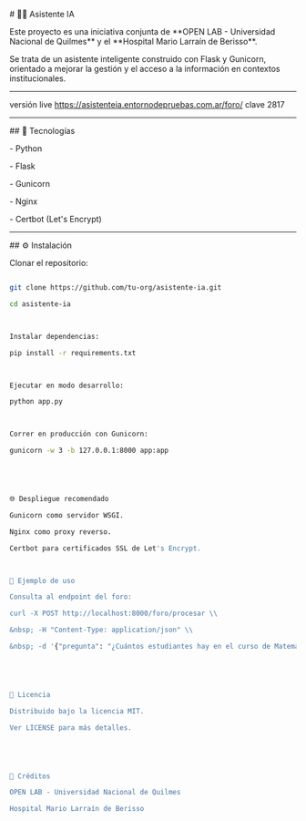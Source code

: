 \# 🧑‍⚕️ Asistente IA



Este proyecto es una iniciativa conjunta de \*\*OPEN LAB - Universidad Nacional de Quilmes\*\* y el \*\*Hospital Mario Larraín de Berisso\*\*.  

Se trata de un asistente inteligente construido con Flask y Gunicorn, orientado a mejorar la gestión y el acceso a la información en contextos institucionales.

---

versión live https://asistenteia.entornodepruebas.com.ar/foro/ 
clave 2817

---



\## 🚀 Tecnologías



\- Python

\- Flask

\- Gunicorn

\- Nginx

\- Certbot (Let's Encrypt)



---



\## ⚙️ Instalación



Clonar el repositorio:



```bash

git clone https://github.com/tu-org/asistente-ia.git

cd asistente-ia



Instalar dependencias:

pip install -r requirements.txt



Ejecutar en modo desarrollo:

python app.py



Correr en producción con Gunicorn:

gunicorn -w 3 -b 127.0.0.1:8000 app:app





🌐 Despliegue recomendado

Gunicorn como servidor WSGI.

Nginx como proxy reverso.

Certbot para certificados SSL de Let's Encrypt.



📌 Ejemplo de uso

Consulta al endpoint del foro:

curl -X POST http://localhost:8000/foro/procesar \\

&nbsp; -H "Content-Type: application/json" \\

&nbsp; -d '{"pregunta": "¿Cuántos estudiantes hay en el curso de Matemática?", "curso": "Matemática"}'





📜 Licencia

Distribuido bajo la licencia MIT.

Ver LICENSE para más detalles.





👥 Créditos

OPEN LAB - Universidad Nacional de Quilmes

Hospital Mario Larraín de Berisso






